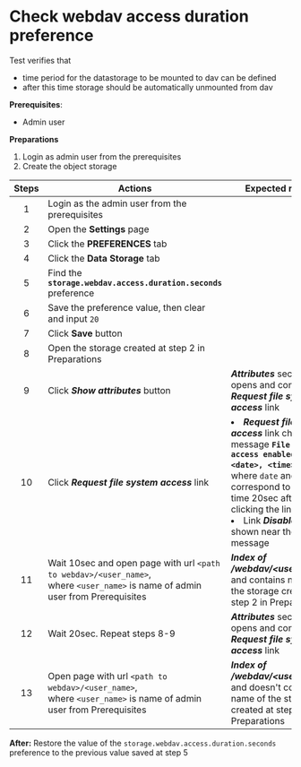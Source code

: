 # Check webdav access duration preference

Test verifies that 
- time period for the datastorage to be mounted to dav can be defined
- after this time storage should be automatically unmounted from dav

**Prerequisites**:
- Admin user

**Preparations**
1. Login as admin user from the prerequisites
2. Create the object storage

| Steps | Actions | Expected results |
| :---: | --- | --- |
| 1 | Login as the admin user from the prerequisites | |
| 2 | Open the **Settings** page | |
| 3 | Click the **PREFERENCES** tab | |
| 4 | Click the **Data Storage** tab | |
| 5 | Find the **`storage.webdav.access.duration.seconds`** preference |  |
| 6 | Save the preference value, then clear and input `20` | |
| 7 | Click **Save** button | |
| 8 | Open the storage created at step 2 in Preparations
| 9 | Click ***Show attributes*** button | ***Attributes*** sections opens and contains ***Request file system access*** link |
| 10 | Click ***Request file system access*** link | <li> ***Request file system access*** link changes to message **`File system access enabled till <date>, <time>`**, <br> where `date` and `time` correspond to date and time 20sec after clicking the link <li> Link ***Disable*** is shown near the message |
| 11 | Wait 10sec and open page with url `<path to webdav>/<user_name>`, <br> where `<user_name>` is name of admin user from Prerequisites  | ***Index of /webdav/<user_name>*** and contains name of the storage created at step 2 in Preparations |
| 12 | Wait 20sec. Repeat steps 8-9 | ***Attributes*** sections opens and contains ***Request file system access*** link |
| 13 | Open page with url `<path to webdav>/<user_name>`, <br> where `<user_name>` is name of admin user from Prerequisites  | ***Index of /webdav/<user_name>*** and doesn't contain name of the storage created at step 2 in Preparations |

**After:**
Restore the value of the `storage.webdav.access.duration.seconds` preference to the previous value saved at step 5